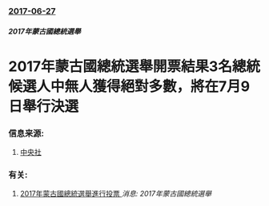 ### [2017-06-27](/news/2017/06/27/index.md)

##### 2017年蒙古國總統選舉
# 2017年蒙古國總統選舉開票結果3名總統候選人中無人獲得絕對多數，將在7月9日舉行決選 




### 信息来源:

1. [中央社](http://news.rti.org.tw/news/detail/?recordId=353078)

### 有关:

1. [2017年蒙古國總統選舉進行投票 ](/zh/news/2017/06/26/2017年蒙古國總統選舉進行投票.md) _消息: 2017年蒙古國總統選舉_
